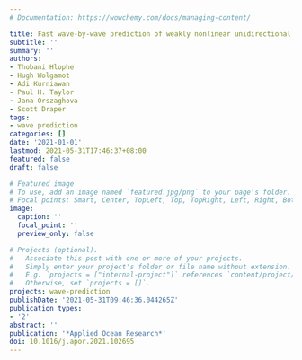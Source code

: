 ```yaml
---
# Documentation: https://wowchemy.com/docs/managing-content/

title: Fast wave-by-wave prediction of weakly nonlinear unidirectional wave fields
subtitle: ''
summary: ''
authors:
- Thobani Hlophe
- Hugh Wolgamot
- Adi Kurniawan
- Paul H. Taylor
- Jana Orszaghova
- Scott Draper
tags: 
- wave prediction
categories: []
date: '2021-01-01'
lastmod: 2021-05-31T17:46:37+08:00
featured: false
draft: false

# Featured image
# To use, add an image named `featured.jpg/png` to your page's folder.
# Focal points: Smart, Center, TopLeft, Top, TopRight, Left, Right, BottomLeft, Bottom, BottomRight.
image:
  caption: ''
  focal_point: ''
  preview_only: false

# Projects (optional).
#   Associate this post with one or more of your projects.
#   Simply enter your project's folder or file name without extension.
#   E.g. `projects = ["internal-project"]` references `content/project/deep-learning/index.md`.
#   Otherwise, set `projects = []`.
projects: wave-prediction
publishDate: '2021-05-31T09:46:36.044265Z'
publication_types:
- '2'
abstract: ''
publication: '*Applied Ocean Research*'
doi: 10.1016/j.apor.2021.102695
---
```

